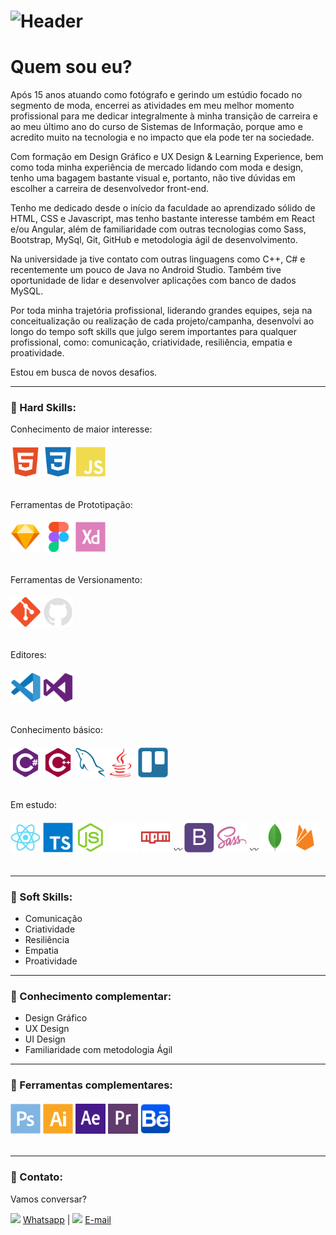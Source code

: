 # ![Header]( https://thalesnunes.com.br/github/header.png )

#  Quem sou eu?

Após 15 anos atuando como fotógrafo e gerindo um estúdio focado no segmento de moda, encerrei as atividades em meu melhor momento profissional para me dedicar integralmente à minha transição de carreira e ao meu último ano do curso de Sistemas de Informação, porque amo e acredito muito na tecnologia e no impacto que ela pode ter na sociedade.

Com formação em Design Gráfico e UX Design & Learning Experience, bem como toda minha experiência de mercado lidando com moda e design, tenho uma bagagem bastante visual e, portanto, não tive dúvidas em escolher a carreira de desenvolvedor front-end.

Tenho me dedicado desde o início da faculdade ao aprendizado sólido de HTML, CSS e Javascript, mas tenho bastante interesse também em React e/ou Angular, além de familiaridade com outras tecnologias como Sass, Bootstrap, MySql, Git, GitHub e metodologia ágil de desenvolvimento.

Na universidade ja tive contato com outras linguagens como C++, C# e recentemente um pouco de Java no Android Studio. Também tive oportunidade de lidar e desenvolver aplicações com banco de dados MySQL.

Por toda minha trajetória profissional, liderando grandes equipes, seja na conceitualização ou realização de cada projeto/campanha, desenvolvi ao longo do tempo soft skills que julgo serem importantes para qualquer profissional, como: comunicação, criatividade, resiliência, empatia e proatividade.

Estou em busca de novos desafios.

------

### :rocket: Hard Skills:

Conhecimento de maior interesse:

###### <img src="icons/html5-plain.svg" width="48"> <img src="icons/css3-plain.svg" width="48"> <img src="icons/javascript-plain.svg" width="48">

Ferramentas de Prototipação:

###### <img src="icons/sketch-original.svg" width="48"> <img src="icons/figma-original.svg" width="48"> <img src="icons/xd-plain.svg" width="48">

Ferramentas de Versionamento:

###### <img src="icons/git-original.svg" width="48"> <img src="icons/github-original.svg" width="48">

Editores:

###### <img src="icons/vscode-original.svg" width="48"> <img src="icons/visualstudio-plain.svg" width="48">

Conhecimento básico:

###### <img src="icons/csharp-plain.svg" width="48"> <img src="icons/cplusplus-plain.svg" width="48"> <img src="icons/mysql-plain.svg" width="48"><img src="icons/java-plain.svg" width="48"> <img src="icons/trello-plain.svg" width="48"> 

Em estudo:

###### <img src="icons/react-original.svg" width="48"> <img src="icons/typescript-original.svg" width="48"> <img src="icons/nodejs-plain.svg" width="48"> <img src="icons/express-original.svg" width="48"> <img src="icons/npm-original-wordmark.svg" width="48">  :wavy_dash:  <img src="icons/bootstrap-plain.svg" width="48"> <img src="icons/sass-original.svg" width="48">   :wavy_dash:  <img src="icons/mongodb-original.svg" width="48"><img src="icons/firebase-plain.svg" width="48">

------

### :rocket: Soft Skills:

- Comunicação
- Criatividade
- Resiliência
- Empatia
- Proatividade

------

### :rocket: Conhecimento complementar:

- Design Gráfico
- UX Design
- UI Design
- Familiaridade com metodologia Ágil

------

###  :rocket: Ferramentas complementares:

###### 	<img src="icons/photoshop-plain.svg" width="48"> <img src="icons/illustrator-plain.svg" width="48"> <img src="icons/aftereffects-plain.svg" width="48"> <img src="icons/premierepro-plain.svg" width="48" > <img src="icons/behance-original.svg" width="48">

------

###  :rocket: Contato:

Vamos conversar? 

<img src="https://thalesnunes.com.br/github/whatsapp.svg" width="30"> [Whatsapp](https://api.whatsapp.com/send?phone=5535997438652) | <img src="https://thalesnunes.com.br/github/email.svg" width="30"> [E-mail](mailto:thales.o.nunes@gmail.com)

